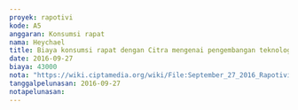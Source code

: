 ```yaml
---
proyek: rapotivi
kode: A5
anggaran: Konsumsi rapat
nama: Heychael
title: Biaya konsumsi rapat dengan Citra mengenai pengembangan teknologi televisi
date: 2016-09-27
biaya: 43000
nota: "https://wiki.ciptamedia.org/wiki/File:September_27_2016_Rapotivi_A5_Biaya_konsumsi_rapat.jpg"
tanggalpelunasan: 2016-09-27
notapelunasan:
---
```

